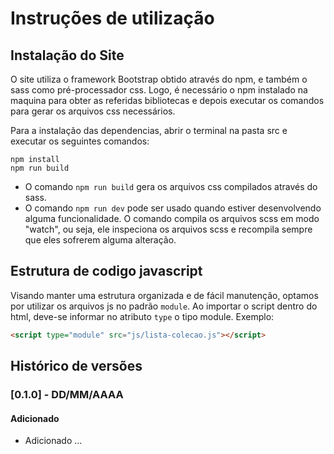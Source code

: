 # Instruções de utilização

## Instalação do Site

O site utiliza o framework Bootstrap obtido através do npm, e também o sass como pré-processador css.
Logo, é necessário o npm instalado na maquina para obter as referidas bibliotecas e depois executar os comandos para gerar os arquivos css necessários.

Para a instalação das dependencias, abrir o terminal na pasta src e executar os seguintes comandos:
```shell
npm install
npm run build
```
- O comando `npm run build` gera os arquivos css compilados através do sass.
- O comando `npm run dev` pode ser usado quando estiver desenvolvendo alguma funcionalidade. O comando compila os arquivos scss em modo "watch", ou seja, ele inspeciona os arquivos scss e recompila sempre que eles sofrerem alguma alteração.

## Estrutura de codigo javascript

Visando manter uma estrutura organizada e de fácil manutenção, optamos por utilizar os arquivos js no padrão `module`. Ao importar o script dentro do html, deve-se informar no atributo `type` o tipo module.
Exemplo:
```html
<script type="module" src="js/lista-colecao.js"></script>
```

## Histórico de versões

### [0.1.0] - DD/MM/AAAA
#### Adicionado
- Adicionado ...